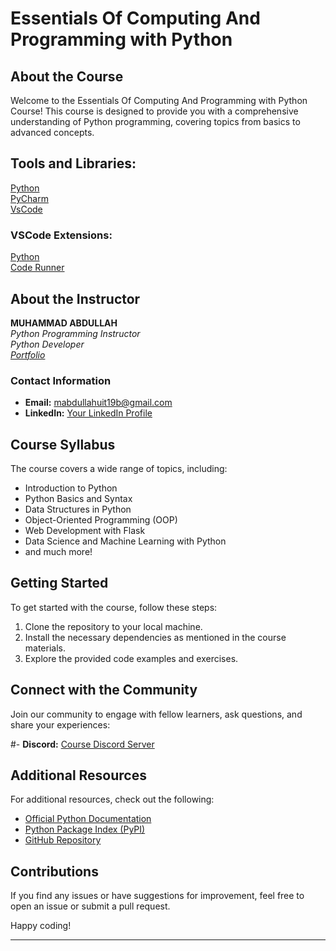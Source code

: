 # Essentials Of Computing And Programming with Python

## About the Course

Welcome to the Essentials Of Computing And Programming with Python Course! This course is designed to provide you with a comprehensive understanding of Python programming, covering topics from basics to advanced concepts.

## Tools and Libraries:
<a href="https://www.python.org/" target="_blank">Python</a></br>
<a href="https://www.jetbrains.com/pycharm/" target="_blank">PyCharm</a></br>
<a href="https://code.visualstudio.com/" target="_blank">VsCode</a></br>

### VSCode Extensions:

<a href="https://www.python.org/" target="_blank">Python</a></br>
<a href="https://marketplace.visualstudio.com/items?itemName=formulahendry.code-runner" target="_blank">Code Runner</a>

## About the Instructor

**MUHAMMAD ABDULLAH**  
*Python Programming Instructor*  
*Python Developer*
<br/>
*<a href="https://smuhabdullah.me/">Portfolio</a>*

### Contact Information

- **Email:** mabdullahuit19b@gmail.com
- **LinkedIn:** [Your LinkedIn Profile](https://www.linkedin.com/in/smuhabdullah/)

## Course Syllabus

The course covers a wide range of topics, including:

- Introduction to Python
- Python Basics and Syntax
- Data Structures in Python
- Object-Oriented Programming (OOP)
- Web Development with Flask
- Data Science and Machine Learning with Python
- and much more!

## Getting Started

To get started with the course, follow these steps:

1. Clone the repository to your local machine.
2. Install the necessary dependencies as mentioned in the course materials.
3. Explore the provided code examples and exercises.

## Connect with the Community

Join our community to engage with fellow learners, ask questions, and share your experiences:

#- **Discord:** [Course Discord Server](https://discord.gg/AKsGgrQt)

## Additional Resources

For additional resources, check out the following:

- [Official Python Documentation](https://docs.python.org/3/)
- [Python Package Index (PyPI)](https://pypi.org/)
- [GitHub Repository](https://github.com/smuhabdullah/BanoQabil_2.0_Python_Course)

## Contributions

If you find any issues or have suggestions for improvement, feel free to open an issue or submit a pull request.

Happy coding!

---

